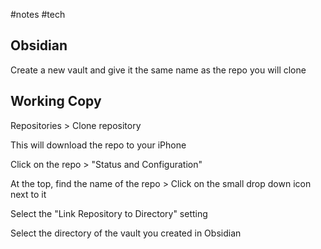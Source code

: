 #notes #tech 

## Obsidian
Create a new vault and give it the same name as the repo you will clone

## Working Copy
Repositories > Clone repository

This will download the repo to your iPhone

Click on the repo > "Status and Configuration"

At the top, find the name of the repo > Click on the small drop down icon next to it

Select the "Link Repository to Directory" setting

Select the directory of the vault you created in Obsidian